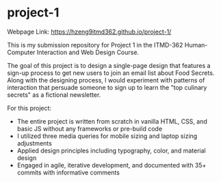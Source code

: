 # project-1

Webpage Link: https://hzeng9itmd362.github.io/project-1/

This is my submission repository for Project 1 in the ITMD-362 Human-Computer Interaction and Web Design Course.

The goal of this project is to design a single-page design that features a sign-up process to get new users to join an email list about Food Secrets.
Along with the designing process, I would experiment with patterns of interaction that persuade someone to sign up to learn the "top culinary secrets" as a fictional newsletter. 

For this project:
- The entire project is written from scratch in vanilla HTML, CSS, and basic JS without any frameworks or pre-build code
- I utilized three media queries for mobile sizing and laptop sizing adjustments
- Applied design principles including typography, color, and material design
- Engaged in agile, iterative development, and documented with 35+ commits with informative comments
